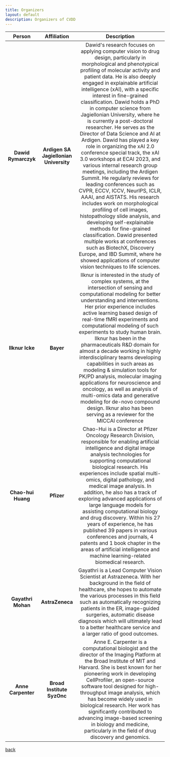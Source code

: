 ```yaml
---
title: Organizers
layout: default
description: Organizers of CVDD
---
```

|Person|Affiliation|Description|
|:-----------------:|:------:|:------:|
|  **Dawid Rymarczyk** | **Ardigen SA <br> Jagiellonian University** | Dawid's research focuses on applying computer vision to drug design, particularly in morphological and phenotypical profiling of molecular activity and patient data. He is also deeply engaged in explainable artificial intelligence (xAI), with a specific interest in fine-grained classification. Dawid holds a PhD in computer science from Jagiellonian University, where he is currently a post-doctoral researcher. He serves as the Director of Data Science and AI at Ardigen. Dawid has played a key role in organizing the xAI 2.0 conference special track, the xAI 3.0 workshops at ECAI 2023, and various internal research group meetings, including the Ardigen Summit. He regularly reviews for leading conferences such as CVPR, ECCV, ICCV, NeurIPS, ICLR, AAAI, and AISTATS. His research includes work on morphological profiling of cell images, histopathology slide analysis, and developing self-explainable methods for fine-grained classification. Dawid presented multiple works at conferences such as BiotechX, Discovery Europe, and IBD Summit, where he showed applications of computer vision techniques to life sciences. |
| **Ilknur Icke** | **Bayer** | Ilknur is interested in the study of complex systems, at the intersection of sensing and computational modeling for better understanding and interventions. Her prior experience includes active learning based design of real-time fMRI experiments and computational modeling of such experiments to study human brain. Ilknur has been in the pharmaceuticals R&D domain for almost a decade working in highly interdisciplinary teams developing capabilities in such areas as modeling & simulation tools for PK/PD analysis, molecular imaging applications for neuroscience and oncology, as well as analysis of multi-omics data and generative modeling for de-novo compound design. Ilknur also has been serving as a reviewer for the MICCAI conference|
| **Chao-hui Huang** | **Pfizer** | Chao-Hui is a Director at Pfizer Oncology Research Division, responsible for enabling artificial intelligence and digital image analysis technologies for supporting computational biological research. His experiences include spatial multi-omics, digital pathology, and medical image analysis. In addition, he also has a track of exploring advanced applications of large language models for assisting computational biology and drug discovery. Within his 27 years of experience, he has published 39 papers in various conferences and journals, 4 patents and 1 book chapter in the areas of artificial intelligence and machine learning-related biomedical research.|
| **Gayathri Mohan** | **AstraZeneca** | Gayathri is a Lead Computer Vision Scientist at Astrazeneca. With her background in the field of healthcare, she hopes to automate the various processes in this field such as automatically recognizing patients in the ER, image-guided surgeries, automatic disease diagnosis which will ultimately lead to a better healthcare service and a larger ratio of good outcomes. |
| **Anne Carpenter** | **Broad Institute <br> SyzOnc** | Anne E. Carpenter is a computational biologist and the director of the Imaging Platform at the Broad Institute of MIT and Harvard. She is best known for her pioneering work in developing CellProfiler, an open-source software tool designed for high-throughput image analysis, which has become widely used in biological research. Her work has significantly contributed to advancing image-based screening in biology and medicine, particularly in the field of drug discovery and genomics.| 

[back](./)
